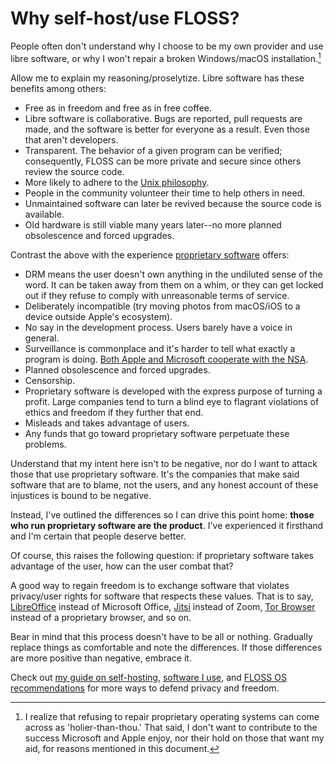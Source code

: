 # Why self-host/use FLOSS?

People often don't understand why I choose to be my own provider and use
libre software, or why I won't repair a broken Windows/macOS
installation.[^1]

[^1]: I realize that refusing to repair proprietary operating systems
  can come across as 'holier-than-thou.' That said, I don't want to
  contribute to the success Microsoft and Apple enjoy, nor their hold on
  those that want my aid, for reasons mentioned in this document.

Allow me to explain my reasoning/proselytize. Libre software has
these benefits among others:

- Free as in freedom and free as in free coffee.
- Libre software is collaborative. Bugs are reported, pull requests are
  made, and the software is better for everyone as a result. Even those
  that aren't developers.
- Transparent. The behavior of a given program can be verified;
  consequently, FLOSS can be more private and secure since others
  review the source code.
- More likely to adhere to the [Unix
  philosophy](https://web.mit.edu/6.055/old/S2009/notes/unix.pdf).
- People in the community volunteer their time to help others in need.
- Unmaintained software can later be revived because the source code is
  available.
- Old hardware is still viable many years later--no more planned obsolescence
  and forced upgrades.

Contrast the above with the experience [proprietary
software](https://www.gnu.org/proprietary/proprietary.en.html) offers:

- DRM means the user doesn't own anything in the undiluted sense of the
  word. It can be taken away from them on a whim, or they can get locked
  out if they refuse to comply with unreasonable terms of service.
- Deliberately incompatible (try moving photos from macOS/iOS to
  a device outside Apple's ecosystem).
- No say in the development process. Users barely have a voice in
  general.
- Surveillance is commonplace and it's harder to tell what exactly
  a program is doing. [Both Apple and Microsoft cooperate with the
  NSA](/images/Prism_slide_5.jpg).
- Planned obsolescence and forced upgrades.
- Censorship.
- Proprietary software is developed with the express purpose of turning
  a profit. Large companies tend to turn a blind eye to flagrant
  violations of ethics and freedom if they further that end.
- Misleads and takes advantage of users.
- Any funds that go toward proprietary software perpetuate these
  problems.

Understand that my intent here isn't to be negative, nor do I want to
attack those that use proprietary software. It's the companies that make
said software that are to blame, not the users, and any honest account
of these injustices is bound to be negative.

Instead, I've outlined the differences so I can drive this point home:
**those who run proprietary software are the product**. I've experienced
it firsthand and I'm certain that people deserve better.

Of course, this raises the following question: if proprietary software
takes advantage of the user, how can the user combat that?

A good way to regain freedom is to exchange software that violates
privacy/user rights for software that respects these values. That is to
say, [LibreOffice](https://www.libreoffice.org/) instead of Microsoft
Office, [Jitsi](https://jitsi.org/) instead of Zoom, [Tor
Browser](https://www.torproject.org/) instead of a proprietary browser,
and so on.

Bear in mind that this process doesn't have to be all or
nothing. Gradually replace things as comfortable and note the
differences. If those differences are more positive than negative,
embrace it.

Check out [my guide on self-hosting](/self-host-guide.html), [software
I use](/pc.html), and [FLOSS OS recommendations](/os.html) for
more ways to defend privacy and freedom.
